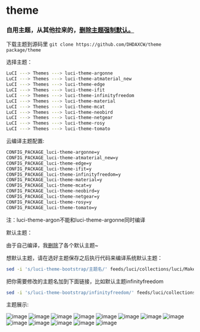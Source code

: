 # theme
### 自用主题，从其他拉来的，[删除主题强制默认。](https://github.com/DHDAXCW/theme/commit/0269f614a00c6b795f1dacb8a01e3262858cd597)

下载主题到源码里 ```git clone https://github.com/DHDAXCW/theme package/theme```

选择主题：

```bash
LuCI ---> Themes ---> luci-theme-argonne
LuCI ---> Themes ---> luci-theme-atmaterial_new
LuCI ---> Themes ---> luci-theme-edge
LuCI ---> Themes ---> luci-theme-ifit
LuCI ---> Themes ---> luci-theme-infinityfreedom
LuCI ---> Themes ---> luci-theme-material
LuCI ---> Themes ---> luci-theme-mcat
LuCI ---> Themes ---> luci-theme-neobird
LuCI ---> Themes ---> luci-theme-netgear
LuCI ---> Themes ---> luci-theme-rosy
LuCI ---> Themes ---> luci-theme-tomato
```

云编译主题配置:

```bash
CONFIG_PACKAGE_luci-theme-argonne=y
CONFIG_PACKAGE_luci-theme-atmaterial_new=y
CONFIG_PACKAGE_luci-theme-edge=y
CONFIG_PACKAGE_luci-theme-ifit=y
CONFIG_PACKAGE_luci-theme-infinityfreedom=y
CONFIG_PACKAGE_luci-theme-material=y
CONFIG_PACKAGE_luci-theme-mcat=y
CONFIG_PACKAGE_luci-theme-neobird=y
CONFIG_PACKAGE_luci-theme-netgear=y
CONFIG_PACKAGE_luci-theme-rosy=y
CONFIG_PACKAGE_luci-theme-tomato=y
```
注：luci-theme-argon不能和luci-theme-argonne同时编译

默认主题：

由于自己编译，我[删除](https://github.com/DHDAXCW/theme/commit/0269f614a00c6b795f1dacb8a01e3262858cd597)了各个默认主题~

想默认主题，请在选好主题保存之后执行代码来编译系统默认主题：

```bash
sed -i 's/luci-theme-bootstrap/主题名/' feeds/luci/collections/luci/Makefile
```

把你需要修改的主题名加到下面链接，比如默认主题infinityfreedom

```bash
sed -i 's/luci-theme-bootstrap/infinityfreedom/' feeds/luci/collections/luci/Makefile
```

主题展示:

![image](https://user-images.githubusercontent.com/74764072/196173667-260349b0-3d98-4709-ac6a-6faf44291f52.png)
![image](https://user-images.githubusercontent.com/74764072/196173784-b012dc58-6d9b-438d-9046-71e1f0bc7c0a.png)
![image](https://user-images.githubusercontent.com/74764072/196173849-222cb846-bce1-408e-a37b-3f04636ad735.png)
![image](https://user-images.githubusercontent.com/74764072/196173950-eac36bbf-6e59-4eab-8863-a6c5b78770a4.png)
![image](https://user-images.githubusercontent.com/74764072/196174090-a5a5bc49-9c00-46e3-8cd4-ce918a045f2b.png)
![image](https://user-images.githubusercontent.com/74764072/196174153-88f11140-679e-4e34-8e44-3ac7001ecaeb.png)
![image](https://user-images.githubusercontent.com/74764072/196174226-be0947a2-a295-46dd-8327-1122a63ea4d2.png)
![image](https://user-images.githubusercontent.com/74764072/196174294-2b0a78b6-6ff2-4d0d-8290-5dd92efd1b72.png)
![image](https://user-images.githubusercontent.com/74764072/196174375-79596913-0744-4f9b-adb2-2ee2cfa17af1.png)
![image](https://user-images.githubusercontent.com/74764072/196174456-35de83ee-9b88-4e77-80b6-6b799521ef43.png)
![image](https://user-images.githubusercontent.com/74764072/196174573-3501c03e-cd61-47bd-ab16-7f6676403f1e.png)
![image](https://user-images.githubusercontent.com/74764072/196174668-ad6e6be3-279d-4d92-bec6-f88c2771803b.png)
![image](https://user-images.githubusercontent.com/74764072/196174779-8903d0b5-cd85-4329-abe7-1c9b2329fe8a.png)
